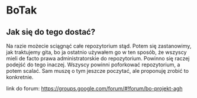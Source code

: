 BoTak
=====

Jak się do tego dostać?
-----------------------
Na razie możecie sciągnąć całe repozytorium stąd. Potem się zastanowimy, jak traktujemy gita, bo ja ostatnio używałem go w ten sposób, że wszyscy mieli de facto prawa administratorskie do repozytorium. Powinno się raczej podejść do tego inaczej. Wszyscy powinni poforkować repozytorium, a potem scalać. Sam muszę o tym jeszcze poczytać, ale proponuję zrobić to konkretnie.

link do forum: https://groups.google.com/forum/#!forum/bo-projekt-agh